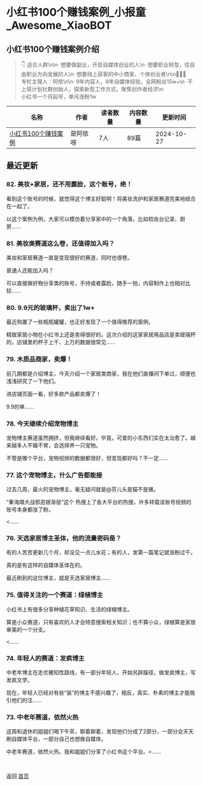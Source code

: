 # 小红书100个赚钱案例_小报童_Awesome_XiaoBOT

## 小红书100个赚钱案例介绍
> 👇 适合人群\n\n· 想要做副业，开启自媒体创业的人\n· 想要职业转型，往自由职业方向发展的人\n· 想要线上获客的中小商家、个体创业者\n\n👩🏻‍🌾  
专栏主理人：阿侬\n\n· 9年内容人，6年自媒体经验，全网粉丝15w+\n· 不上班计划社群创始人，探索新型工作方式，聚焦创作者经济\n·  
小红书一个月起号，单月涨粉1w  
  


|名称|作者|读者数量|内容数量|更新时间|
|---|---|---|---|---|
|[小红书100个赚钱案例](https://xiaobot.net/p/bushangban001?refer=0b133df9-27dc-423b-8101-639049001c13)|是阿侬呀|7人|89篇|2024-10-27|

## 最近更新
### 82\. 美妆+家居，还不用露脸，这个账号，绝！

看到这个账号的时候，就觉得这个博主好聪明！将美妆洗护和家居赛道完美地结合在一起了。

以这个案例为例，大家可以模仿着分享家中的一个角落，比如梳妆台记录、厨房......

### 81\. 美妆类赛道这么卷，还值得加入吗？

美妆和家居赛道一直是变现很好的赛道，同时也很卷。

普通人还能加入吗？

可以直接做好物分享类的账号，手持或者露脸，随手一拍，内容制作上也相对比较......

### 80\. 9.9元的玻璃杯，卖出了1w+

最近购置了一些瓶瓶罐罐，也正好发现了一个值得推荐的案例。

精致家居小物在小红书上还是卖得很好的。这次介绍的这家家居用品店是卖玻璃杯的，店铺里的杯子上千、上万的数据很常见......

### 79\. 木质品商家，卖爆！

前几期都是介绍博主，今天介绍一个家居类商家，我在他们直播间下单过，顺便也浅浅研究了一下他们。

进店铺页面一看，好多款产品都卖爆了！

9.9的单......

### 78\. 今天继续介绍宠物博主

宠物博主赛道虽然拥挤，但我继续看好。毕竟，可爱的小东西们实在太治愈了。越来越多人不婚不育，会选择养一只宠物。

不管是哪个平台，宠物视频的数据都很好，但变现都好吗？不一定......

### 77\. 这个宠物博主，什么广告都能接

过去几周，最火的宠物博主，毫无疑问就是@芬儿头是猫不是猪。

“秦海璐大战邪恶银渐层”这个 热搜上了各大平台的热搜，许多转载该账号视频的账号本身都涨了粉。

<......

### 76\. 天选家居博主圣体，他的流量密码是？

有的人苦苦更新几个月，却没见一点儿水花；有的人，发第一篇笔记就涨粉过千。

真的是有这样的自媒体圣体在的。

最近刷到的这位博主，就是天选家居博主......

### 75\. 值得关注的一个赛道：绿植博主

小红书上有很多分享种植花草知识、生活的绿植博主。

算是小众赛道，只有喜欢的人才会特意搜索相关知识；也不算小众，绿植算是家居审美的一个分支。

<......

### 74\. 年轻人的赛道：发疯博主

中老年博主在走优雅知性路线，有一部分年轻人，开始另辟蹊径，做发疯博主，写发疯文学。

现在，年轻人已经对有些“装”的博主不感兴趣了，相反，真实、朴素的博主才能吸引他们的注......

### 73\. 中老年赛道，依然火热

这周和退休的姐姐们喝下午茶，聊着聊着，发现他们分成了2部分，一部分会天天刷自媒体平台，一部分自己也想做自媒体。

中老年赛道，依然火热。我和姐姐们分享了小红书这个平台。<......


<a href="https://github.com/Reno9527/awesome-xiaobot" style="color: white; text-decoration: none;">awesome-xiaobot</a>

返回 [首页](../README.md)
